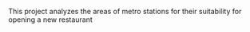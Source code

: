 This project analyzes the areas of metro stations for their suitability for opening a new restaurant
